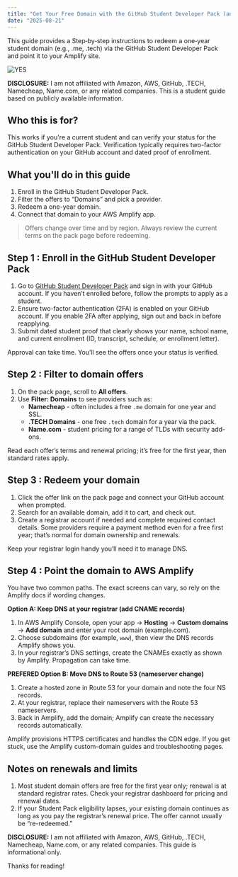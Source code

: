 ```yaml
---
title: "Get Your Free Domain with the GitHub Student Developer Pack (and connect it to AWS Amplify)"
date: "2025-08-21"
---
```


This guide provides a Step‑by‑step instructions to redeem a one‑year student domain (e.g., .me, .tech) via the GitHub Student Developer Pack and point it to your Amplify site.

![YES](https://tenor.com/search/yessss-gifs)

**DISCLOSURE:** I am not affiliated with Amazon, AWS, GitHub, .TECH, Namecheap, Name.com, or any related companies. This is a student guide based on publicly available information.

## Who this is for?
This works if you're a current student and can verify your status for the GitHub Student Developer Pack. Verification typically requires two-factor authentication on your GitHub account and dated proof of enrollment. 

## What you'll do in this guide
1. Enroll in the GitHub Student Developer Pack.  
2. Filter the offers to “Domains” and pick a provider.  
3. Redeem a one-year domain.  
4. Connect that domain to your AWS Amplify app.

> Offers change over time and by region. Always review the current terms on the pack page before redeeming.  

## Step 1 : Enroll in the GitHub Student Developer Pack
1. Go to [GitHub Student Developer Pack](https://education.github.com/pack) and sign in with your GitHub account. If you haven’t enrolled before, follow the prompts to apply as a student.  
2. Ensure two-factor authentication (2FA) is enabled on your GitHub account. If you enable 2FA after applying, sign out and back in before reapplying.  
3. Submit dated student proof that clearly shows your name, school name, and current enrollment (ID, transcript, schedule, or enrollment letter).  

Approval can take time. You’ll see the offers once your status is verified.  

## Step 2 : Filter to domain offers
1. On the pack page, scroll to **All offers**.  
2. Use **Filter: Domains** to see providers such as:  
   - **Namecheap** - often includes a free `.me` domain for one year and SSL.  
   - **.TECH Domains** - one free `.tech` domain for a year via the pack.  
   - **Name.com** - student pricing for a range of TLDs with security add-ons.  

Read each offer’s terms and renewal pricing; it’s free for the first year, then standard rates apply.

## Step 3 : Redeem your domain
1. Click the offer link on the pack page and connect your GitHub account when prompted.  
2. Search for an available domain, add it to cart, and check out.  
3. Create a registrar account if needed and complete required contact details. Some providers require a payment method even for a free first year; that’s normal for domain ownership and renewals.  

Keep your registrar login handy you’ll need it to manage DNS.

## Step 4 : Point the domain to AWS Amplify
You have two common paths. The exact screens can vary, so rely on the Amplify docs if wording changes.

**Option A: Keep DNS at your registrar (add CNAME records)**  
1. In AWS Amplify Console, open your app → **Hosting** → **Custom domains** → **Add domain** and enter your root domain (example.com).  
2. Choose subdomains (for example, `www`), then view the DNS records Amplify shows you.  
3. In your registrar’s DNS settings, create the CNAMEs exactly as shown by Amplify. Propagation can take time.  

**PREFERED Option B: Move DNS to Route 53 (nameserver change)**  
1. Create a hosted zone in Route 53 for your domain and note the four NS records.  
2. At your registrar, replace their nameservers with the Route 53 nameservers.  
3. Back in Amplify, add the domain; Amplify can create the necessary records automatically.  

Amplify provisions HTTPS certificates and handles the CDN edge. If you get stuck, use the Amplify custom-domain guides and troubleshooting pages.  

## Notes on renewals and limits
1. Most student domain offers are free for the first year only; renewal is at standard registrar rates. Check your registrar dashboard for pricing and renewal dates.  
2. If your Student Pack eligibility lapses, your existing domain continues as long as you pay the registrar’s renewal price. The offer cannot usually be “re-redeemed.”  

**DISCLOSURE:** I am not affiliated with Amazon, AWS, GitHub, .TECH, Namecheap, Name.com, or any related companies. This guide is informational only.

Thanks for reading!
